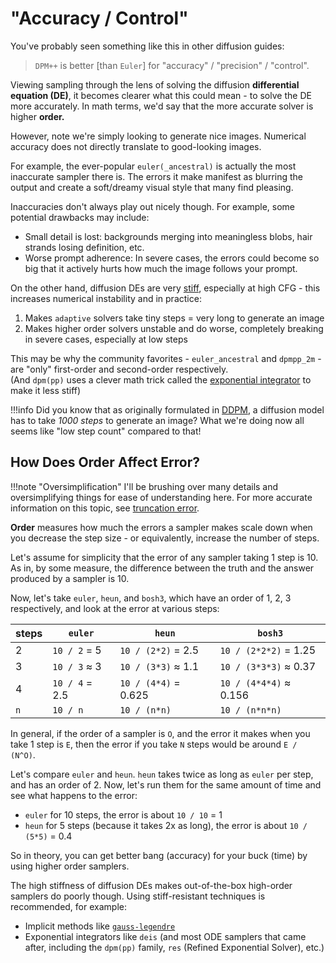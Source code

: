 # "Accuracy / Control"

You've probably seen something like this in other diffusion guides:

> `DPM++` is better \[than `Euler`\] for "accuracy" / "precision" / "control".

Viewing sampling through the lens of solving the diffusion **differential equation (DE)**, it becomes clearer what this could mean - to solve the DE more accurately. In math terms, we'd say that the more accurate solver is higher **order.**

However, note we're simply looking to generate nice images. Numerical accuracy does not directly translate to good-looking images.

For example, the ever-popular `euler(_ancestral)` is actually the most inaccurate sampler there is. The errors it make manifest as blurring the output and create a soft/dreamy visual style that many find pleasing. 

Inaccuracies don't always play out nicely though. For example, some potential drawbacks may include:

- Small detail is lost: backgrounds merging into meaningless blobs, hair strands losing definition, etc.
- Worse prompt adherence: In severe cases, the errors could become so big that it actively hurts how much the image follows your prompt.

On the other hand, diffusion DEs are very [stiff](https://en.wikipedia.org/wiki/Stiff_equation), especially at high CFG - this increases numerical instability and in practice:

1. Makes `adaptive` solvers take tiny steps = very long to generate an image
2. Makes higher order solvers unstable and do worse, completely breaking in severe cases, especially at low steps

This may be why the community favorites - `euler_ancestral` and `dpmpp_2m` - are "only" first-order and second-order respectively.  
(And `dpm(pp)` uses a clever math trick called the [exponential integrator](https://en.wikipedia.org/wiki/Exponential_integrator) to make it less stiff)

!!!info
    Did you know that as originally formulated in [DDPM](https://arxiv.org/pdf/2006.11239), a diffusion model has to take *1000 steps* to generate an image? What we're doing now all seems like "low step count" compared to that!

## How Does Order Affect Error?

!!!note "Oversimplification"
    I'll be brushing over many details and oversimplifying things for ease of understanding here. For more accurate information on this topic, see [truncation error](https://en.wikipedia.org/wiki/Truncation_error_(numerical_integration)).

**Order** measures how much the errors a sampler makes scale down when you decrease the step size - or equivalently, increase the number of steps.

Let's assume for simplicity that the error of any sampler taking 1 step is 10. As in, by some measure, the difference between the truth and the answer produced by a sampler is 10.

Now, let's take `euler`, `heun`, and `bosh3`, which have an order of 1, 2, 3 respectively, and look at the error at various steps:

| steps | `euler` | `heun` | `bosh3`
| - | - | - | -
| 2 | `10 / 2` = 5 | `10 / (2*2)` = 2.5 | `10 / (2*2*2)` = 1.25
| 3 | `10 / 3` ≈ 3 | `10 / (3*3)` ≈ 1.1 | `10 / (3*3*3)` ≈ 0.37
| 4 | `10 / 4` = 2.5 | `10 / (4*4)` = 0.625 | `10 / (4*4*4)` ≈ 0.156
| `n` | `10 / n` | `10 / (n*n)` | `10 / (n*n*n)` 

In general, if the order of a sampler is `O`, and the error it makes when you take 1 step is `E`, then the error if you take `N` steps would be around `E / (N^O)`.

Let's compare `euler` and `heun`. `heun` takes twice as long as `euler` per step, and has an order of 2. Now, let's run them for the same amount of time and see what happens to the error:

- `euler` for 10 steps, the error is about `10 / 10` = 1
- `heun` for 5 steps (because it takes 2x as long), the error is about `10 / (5*5)` = 0.4

So in theory, you can get better bang (accuracy) for your buck (time) by using higher order samplers. 

The high stiffness of diffusion DEs makes out-of-the-box high-order samplers do poorly though. Using stiff-resistant techniques is recommended, for example:

- Implicit methods like [`gauss-legendre`](https://en.wikipedia.org/wiki/Gauss%E2%80%93Legendre_method)
- Exponential integrators like `deis` (and most ODE samplers that came after, including the `dpm(pp)` family, `res` (Refined Exponential Solver), etc.)
